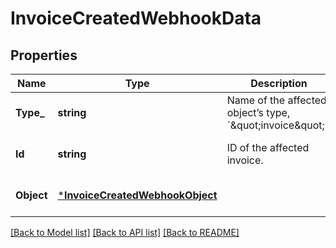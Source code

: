 # InvoiceCreatedWebhookData

## Properties

 Name       | Type                                                               | Description                                                            | Notes                        
------------|--------------------------------------------------------------------|------------------------------------------------------------------------|------------------------------
 **Type_**  | **string**                                                         | Name of the affected object’s type, &#x60;\&quot;invoice\&quot;&#x60;. | [optional] [default to null] 
 **Id**     | **string**                                                         | ID of the affected invoice.                                            | [optional] [default to null] 
 **Object** | [***InvoiceCreatedWebhookObject**](InvoiceCreatedWebhookObject.md) |                                                                        | [optional] [default to null] 

[[Back to Model list]](../README.md#documentation-for-models) [[Back to API list]](../README.md#documentation-for-api-endpoints) [[Back to README]](../README.md)


